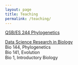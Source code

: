 ```yaml
---
layout: page
title: Teaching
permalink: /teaching/
---
```


<a class="page-link" href="https://mctavishlab.github.io/GradPhylo/">QSB/ES 244 Phylogenetics</a>  

<a class="page-link" href="https://mctavishlab.github.io/data-science-research/">Data Science Research in Biology</a>  
Bio 144, Phylogenetics  
Bio 141, Evolution  
Bio 1, Introductory Biology


